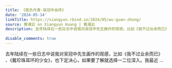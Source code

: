 ```yaml
---
title: 《我负丹青·吴冠中自传》
date: '2024-05-14'
linkTitle: https://xiangyun.rbind.io/2024/05/wu-guan-zhong/
source: 黄湘云 on Xiangyun Huang | 黄湘云
description: 去年陆续在一些日志中说我对吴冠中先生画作的观感，比如《我不过业余而已》 、《戴珍珠耳环的少女》，也下定决心，如果要了解就选择一二位深入。我最近
  ...
disable_comments: true
---
```

去年陆续在一些日志中说我对吴冠中先生画作的观感，比如《我不过业余而已》 、《戴珍珠耳环的少女》，也下定决心，如果要了解就选择一二位深入。我最近 ...